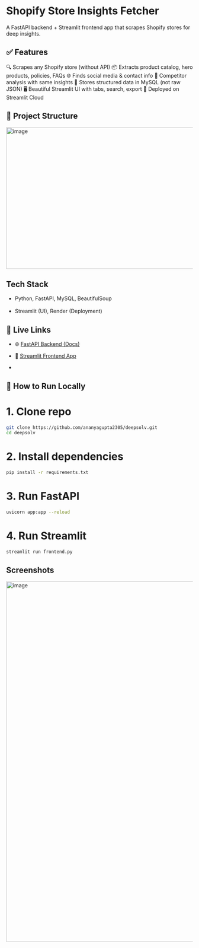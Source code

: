# Shopify Store Insights Fetcher

A FastAPI backend + Streamlit frontend app that scrapes Shopify stores for deep insights.

## ✅ Features
🔍 Scrapes any Shopify store (without API)
📦 Extracts product catalog, hero products, policies, FAQs
🌐 Finds social media & contact info
👥 Competitor analysis with same insights
💾 Stores structured data in MySQL (not raw JSON)
🖥️ Beautiful Streamlit UI with tabs, search, export
🚀 Deployed on Streamlit Cloud
<br>


## 📁 Project Structure


<img width="765" height="382" alt="image" src="https://github.com/user-attachments/assets/a0e58a10-9935-41d9-bedd-2ac90ff46a98" />
<br>


## Tech Stack
- Python, FastAPI, MySQL, BeautifulSoup<br><br>
- Streamlit (UI), Render (Deployment)


## 🔗 Live Links

- 🌐 [FastAPI Backend (Docs)](https://deepsolv-postgresql.onrender.com/docs)  
- 🎨 [Streamlit Frontend App](https://deepsolvappql-mcs8awqdrtg6w5fvc9e6a2.streamlit.app/)

- 
## 🚀 How to Run Locally

# 1. Clone repo
```bash
git clone https://github.com/ananyagupta2305/deepsolv.git
cd deepsolv
```
# 2. Install dependencies
```bash
pip install -r requirements.txt
```
# 3. Run FastAPI
```bash
uvicorn app:app --reload
```
# 4. Run Streamlit
```bash
streamlit run frontend.py
```

## Screenshots

<img width="1912" height="972" alt="image" src="https://github.com/user-attachments/assets/ab43cbe9-f636-476b-8688-b4a1bfd20873" />
















